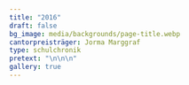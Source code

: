 ```yaml
---
title: "2016"
draft: false
bg_image: media/backgrounds/page-title.webp
cantorpreisträger: Jorma Marggraf
type: schulchronik
pretext: "\n\n\n"
gallery: true
---
```




